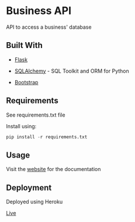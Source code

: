 # Business API

API to access a business' database

## Built With

* [Flask](https://flask.palletsprojects.com/en/1.1.x/)

* [SQLAlchemy](https://www.sqlalchemy.org/) - SQL Toolkit and ORM for Python

* [Bootstrap](https://getbootstrap.com/)

## Requirements

See requirements.txt file

Install using:

```python
pip install -r requirements.txt
```

## Usage

Visit the [website](https://flask-business-api.herokuapp.com/) for the documentation

## Deployment

Deployed using Heroku

[Live](https://flask-business-api.herokuapp.com/)
